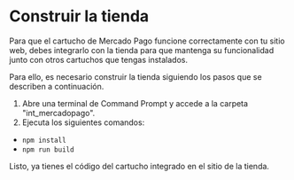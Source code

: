 # Construir la tienda

Para que el cartucho de Mercado Pago funcione correctamente con tu sitio web, debes integrarlo con la tienda para que mantenga su funcionalidad junto con otros cartuchos que tengas instalados.

Para ello, es necesario construir la tienda siguiendo los pasos que se describen a continuación.

1. Abre una terminal de Command Prompt y accede a la carpeta "int_mercadopago". 
2. Ejecuta los siguientes comandos:
- `npm install`
- `npm run build`

Listo, ya tienes el código del cartucho integrado en el sitio de la tienda.
